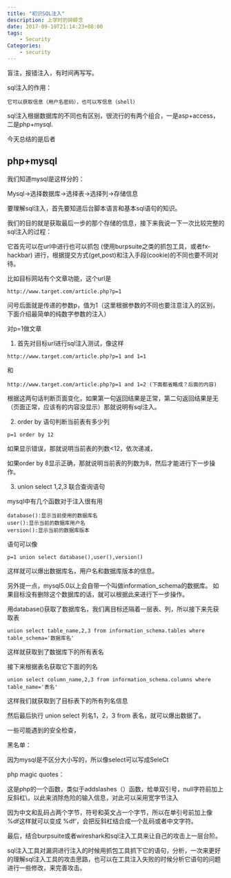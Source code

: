 ```yaml
---
title: "初识SQL注入"
description: 上学时的碎碎念
date: 2017-09-19T21:14:23+08:00
tags:
    - Security
Categories:
    - security
---
```


盲注，报错注入，有时间再写写。

sql注入的作用：

```
它可以获取信息（用户名密码），也可以写信息（shell）
```



sql注入根据数据库的不同也有区别，很流行的有两个组合，一是asp+access，二是php+mysql.

今天总结的是后者

## php+mysql

我们知道mysql是这样分的：

Mysql->选择数据库->选择表->选择列->存储信息

要理解sql注入，首先要知道后台脚本语言和基本sql语句的知识。

我们的目的就是获取最后一步的那个存储的信息，接下来我说一下一次比较完整的sql注入的过程：

它首先可以在url中进行也可以抓包 (使用burpsuite之类的抓包工具，或者fx-hackbar) 进行，根据提交方式(get,post)和注入手段(cookie)的不同也要不同对待。

比如目标网站有个文章功能，这个url是

```
http://www.target.com/article.php?p=1
```

问号后面就是传递的参数p，值为1（这里根据参数的不同也要注意注入的区别，下面介绍最简单的纯数字参数的注入）

对p=1做文章

1. 首先对目标url进行sql注入测试，像这样

```
http://www.target.com/article.php?p=1 and 1=1
```

和

```
http://www.target.com/article.php?p=1 and 1=2 (下面都省略成？后面的内容)
```

根据这两句话判断页面变化，如果第一句返回结果是正常，第二句返回结果是无（页面正常，应该有的内容没显示）那就说明有sql注入。

2. order by 语句判断当前表有多少列

```
p=1 order by 12 
```

如果显示错误，那就说明当前表的列数<12，依次递减，

如果order by 8显示正确，那就说明当前表的列数为8，然后才能进行下一步操作。

3. union select 1,2,3 联合查询语句

mysql中有几个函数对于注入很有用

```
database():显示当前使用的数据库名
user():显示当前的数据库用户名
version():显示当前的数据库版本
```

语句可以像

```
p=1 union select database(),user(),version()
```

这样就可以爆出数据库名，用户名和数据库版本的信息。

另外提一点，mysql5.0以上会自带一个叫做information_schema的数据库。 如果目标没有删除这个数据库的话，就可以根据此来进行下一步操作。

用database()获取了数据库名，我们离目标还隔着一层表、列，所以接下来先获取表

```
union select table_name,2,3 from information_schema.tables where table_schema='数据库名' 
```

这样就获取到了数据库下的所有表名

接下来根据表名获取它下面的列名

```
union select column_name,2,3 from information_schema.columns where table_name='表名'
```

这样我们就获取到了目标表下的所有列名信息

然后最后执行 union select 列名1，2，3 from 表名，就可以爆出数据了。

一些可能遇到的安全检查，

黑名单：

因为mysql是不区分大小写的，所以像select可以写成SeleCt

php magic quotes：

这是php的一个函数，类似于addslashes（）函数，给单双引号，null字符前加上反斜杠\，以此来消除危险的输入信息，对此可以采用宽字节注入

因为中文和乱码占两个字节，符号和英文占一个字节，所以在单引号前加上像 %df这样就可以变成 %df‘，会把反斜杠结合成一个乱码或者中文字符。

最后，结合burpsuite或者wireshark和sql注入工具来让自己的攻击上一层台阶。

sql注入工具对漏洞进行注入的时候用抓包工具抓下它的语句，分析，一次来更好的理解sql注入工具的攻击思路，也可以在工具注入失败的时候分析它语句的问题进行一些修改，来完善攻击。